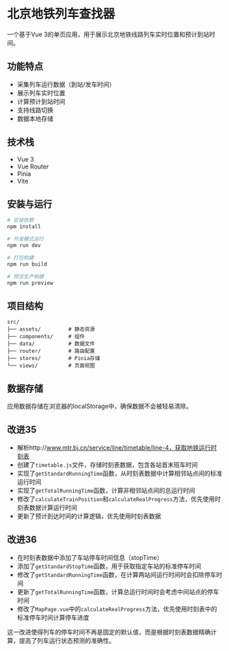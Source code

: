 # 北京地铁列车查找器

一个基于Vue 3的单页应用，用于展示北京地铁线路列车实时位置和预计到站时间。

## 功能特点

- 采集列车运行数据（到站/发车时间）
- 展示列车实时位置
- 计算预计到站时间
- 支持线路切换
- 数据本地存储

## 技术栈

- Vue 3
- Vue Router
- Pinia
- Vite

## 安装与运行

```bash
# 安装依赖
npm install

# 开发模式运行
npm run dev

# 打包构建
npm run build

# 预览生产构建
npm run preview
```

## 项目结构

```
src/
├── assets/         # 静态资源
├── components/     # 组件
├── data/           # 数据文件
├── router/         # 路由配置
├── stores/         # Pinia存储
└── views/          # 页面视图
```

## 数据存储

应用数据存储在浏览器的localStorage中，确保数据不会被轻易清除。

## 改进35
- 解析http://www.mtr.bj.cn/service/line/timetable/line-4，获取地铁运行时刻表
- 创建了`timetable.js`文件，存储时刻表数据，包含各站首末班车时间
- 实现了`getStandardRunningTime`函数，从时刻表数据中计算相邻站点间的标准运行时间
- 实现了`getTotalRunningTime`函数，计算非相邻站点间的总运行时间
- 修改了`calculateTrainPosition`和`calculateRealProgress`方法，优先使用时刻表数据计算运行时间
- 更新了预计到达时间的计算逻辑，优先使用时刻表数据

## 改进36

- 在时刻表数据中添加了车站停车时间信息（stopTime）
- 添加了`getStandardStopTime`函数，用于获取指定车站的标准停车时间
- 修改了`getStandardRunningTime`函数，在计算两站间运行时间时会扣除停车时间
- 更新了`getTotalRunningTime`函数，计算总运行时间时会考虑中间站点的停车时间
- 修改了`MapPage.vue`中的`calculateRealProgress`方法，优先使用时刻表中的标准停车时间计算停车进度

这一改进使得列车的停车时间不再是固定的默认值，而是根据时刻表数据精确计算，提高了列车运行状态预测的准确性。
